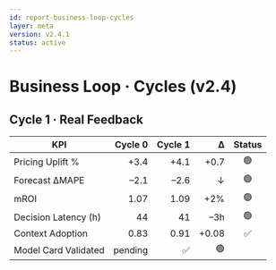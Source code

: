 ```yaml
---
id: report-business-loop-cycles
layer: meta
version: v2.4.1
status: active
---
```


# Business Loop · Cycles (v2.4)

## Cycle 1 · Real Feedback
| KPI | Cycle 0 | Cycle 1 | Δ | Status |
|----|--------:|--------:|---:|:-----:|
| Pricing Uplift % | +3.4 | +4.1 | +0.7 | 🟢 |
| Forecast ΔMAPE   | –2.1 | –2.6 |  ↓  | 🟢 |
| mROI             | 1.07 | 1.09 | +2% | 🟢 |
| Decision Latency (h) | 44 | 41 | –3h | 🟢 |
| Context Adoption | 0.83 | 0.91 | +0.08 | ✅ |
| Model Card Validated | pending | ✅ | 🟢 |
